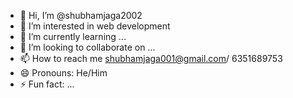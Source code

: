 - 👋 Hi, I’m @shubhamjaga2002
- 👀 I’m interested in web development
- 🌱 I’m currently learning ...
- 💞️ I’m looking to collaborate on ...
- 📫 How to reach me shubhamjaga001@gmail.com/ 6351689753
- 😄 Pronouns: He/Him
- ⚡ Fun fact: ...

<!---
shubhamjaga2002/shubhamjaga2002 is a ✨ special ✨ repository because its `README.md` (this file) appears on your GitHub profile.
You can click the Preview link to take a look at your changes.
--->
